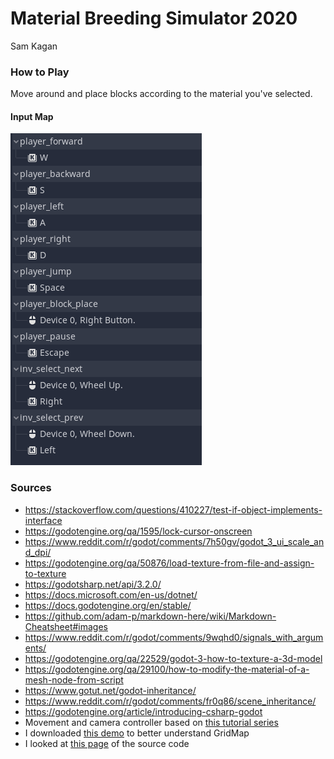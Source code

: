 # Material Breeding Simulator 2020
Sam Kagan

### How to Play
Move around and place blocks according to the material you've selected.

#### Input Map

![alt text](input_map.png)


### Sources
* https://stackoverflow.com/questions/410227/test-if-object-implements-interface
* https://godotengine.org/qa/1595/lock-cursor-onscreen
* https://www.reddit.com/r/godot/comments/7h50gv/godot_3_ui_scale_and_dpi/
* https://godotengine.org/qa/50876/load-texture-from-file-and-assign-to-texture
* https://godotsharp.net/api/3.2.0/
* https://docs.microsoft.com/en-us/dotnet/
* https://docs.godotengine.org/en/stable/
* https://github.com/adam-p/markdown-here/wiki/Markdown-Cheatsheet#images
* https://www.reddit.com/r/godot/comments/9wqhd0/signals_with_arguments/
* https://godotengine.org/qa/22529/godot-3-how-to-texture-a-3d-model
* https://godotengine.org/qa/29100/how-to-modify-the-material-of-a-mesh-node-from-script
* https://www.gotut.net/godot-inheritance/
* https://www.reddit.com/r/godot/comments/fr0q86/scene_inheritance/
* https://godotengine.org/article/introducing-csharp-godot
* Movement and camera controller based on [this tutorial series](https://www.youtube.com/playlist?list=PLiUQR4U_J9efMalyhB1DtqywA_HPg-FrR)
* I downloaded [this demo](https://docs.godotengine.org/en/stable/_downloads/e4105f0d6448811bfc256845ba6dbaa3/gridmap_demo.zip) to better understand GridMap
* I looked at [this page](https://github.com/godotengine/godot/blob/9b3d43cb974dd3407fd0936e486e34b8cec436e7/scene/3d/physics_body_3d.cpp) of the source code
